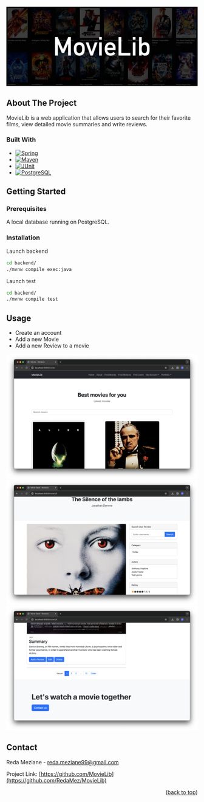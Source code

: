 
[![](./res/movielib-home.png)](./res/movielib-home.png)

<!-- ABOUT THE PROJECT -->
## About The Project

MovieLib is a web application that allows users to search for their favorite films, 
view detailed movie summaries and write reviews.

### Built With

* [![Spring][Spring.io]][Spring-url]
* [![Maven][Maven.com]][Maven-url]
* [![JUnit][JUnit.com]][JUnit-url]
* [![PostgreSQL][PostgreSQL.org]][PostgreSQL-url]

<!-- GETTING STARTED -->
## Getting Started

### Prerequisites

A local database running on PostgreSQL.

### Installation

Launch backend
```sh
cd backend/
./mvnw compile exec:java
```

Launch test
```sh
cd backend/
./mvnw compile test
```

<!-- USAGE -->
## Usage

- Create an account
- Add a new Movie
- Add a new Review to a movie

[![](./res/movielib-homepage-screenshot.png)](./res/movielib-homepage-screenshot.png)
[![](./res/movielib-detail-screenshot.png)](./res/movielib-detail-screenshot.png)
[![](./res/movielib-detail-screenshot2.png)](./res/movielib-detail-screenshot2.png)

<!-- CONTACT -->
## Contact

Reda Meziane - reda.meziane99@gmail.com

Project Link: [https://github.com/MovieLib](https://github.com/RedaMez/MovieLib)

<p align="right">(<a href="#readme-top">back to top</a>)</p>

<!-- MARKDOWN LINKS & IMAGES -->
<!-- https://www.markdownguide.org/basic-syntax/#reference-style-links -->
[Spring.io]: https://img.shields.io/badge/spring-6DB33F?style=for-the-badge&logo=spring&logoColor=white
[Spring-url]: https://spring.io
[Maven.com]: https://img.shields.io/badge/Maven-C71A36?style=for-the-badge&logo=apachemaven&logoColor=white
[Maven-url]: https://apache.org
[JUnit.com]: https://img.shields.io/badge/JUnit5-25A162?style=for-the-badge&logo=junit5&logoColor=white
[JUnit-url]: https://junit.org
[PostgreSQL.org]: https://img.shields.io/badge/postgresql-4169E1?style=for-the-badge&logo=postgresql&logoColor=white
[PostgreSQL-url]: https://postgresql.org

